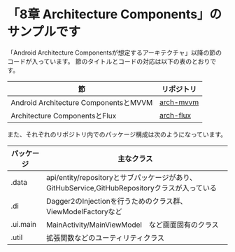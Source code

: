 「8章 Architecture Components」のサンプルです
====


「Android Architecture Componentsが想定するアーキテクチャ」以降の節のコードが入っています。
節のタイトルとコードの対応は以下の表のとおりです。

| 節 | リポジトリ |
|---|---|
| Android Architecture ComponentsとMVVM| [arch-mvvm](arch-mvvm) |
| Architecture ComponentsとFlux | [arch-flux](arch-flux) |

また、それぞれのリポジトリ内でのパッケージ構成は次のようになっています。

| パッケージ | 主なクラス |
|---|---|
| .data | api/entity/repositoryとサブパッケージがあり、GitHubService,GitHubRepositoryクラスが入っている |
| .di | Dagger2のInjectionを行うためのクラス群、ViewModelFactoryなど |
| .ui.main | MainActivity/MainViewModel　など画面固有のクラス |
| .util | 拡張関数などのユーティリティクラス |
